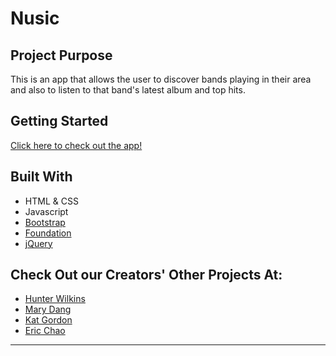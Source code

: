 # Nusic

## Project Purpose 
This is an app that allows the user to discover bands playing in their area and also to listen to that band's latest album and top hits.

## Getting Started
<img src=''><br>
[Click here to check out the app!](https://hunterwilkins.github.io/project_one/)

## Built With
- HTML & CSS
- Javascript
- [Bootstrap](https://getbootstrap.com/)
- [Foundation](https://foundation.zurb.com/)
- [jQuery](https://jquery.com/download/)

## Check Out our Creators' Other Projects At:
- [Hunter Wilkins](https://github.com/HunterWilkins)
- [Mary Dang](https://github.com/mkd454)
- [Kat Gordon](https://github.com/Katgordon)
- [Eric Chao](https://github.com/echao2012)

- - -